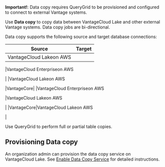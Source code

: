 **Important!**: Data copy requires QueryGrid to be provisioned and configured to connect to external Vantage systems.

Use **Data copy** to copy data between VantageCloud Lake and other external Vantage systems. Data copy jobs are bi-directional.

Data copy supports the following source and target database connections:

|Source|Target|
|-------|-------|
|VantageCloud Lakeon AWS

|VantageCloud Enterpriseon AWS

|
|VantageCloud Lakeon AWS

|VantageCore|
|VantageCloud Enterpriseon AWS

|VantageCloud Lakeon AWS

|
|VantageCore|VantageCloud Lakeon AWS

|

Use QueryGrid to perform full or partial table copies.

## Provisioning Data copy


An organization admin can provision the data copy service on VantageCloud Lake. See [Enable Data Copy Service](https://docs.teradata.com/access/sources/dita/topic?dita:topicPath=zmv1694773546514.dita) for detailed instructions.

